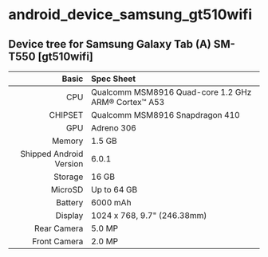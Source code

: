 # android_device_samsung_gt510wifi

## Device tree for Samsung Galaxy Tab (A) SM-T550 [gt510wifi]

Basic   | Spec Sheet
-------:|:-------------------------
CPU     | Qualcomm MSM8916 Quad-core 1.2 GHz ARM® Cortex™ A53
CHIPSET | Qualcomm MSM8916 Snapdragon 410
GPU     | Adreno 306
Memory  | 1.5 GB
Shipped Android Version | 6.0.1
Storage | 16 GB
MicroSD | Up to 64 GB
Battery | 6000 mAh
Display | 1024 x 768, 9.7" (246.38mm)
Rear Camera  | 5.0 MP
Front Camera | 2.0 MP

